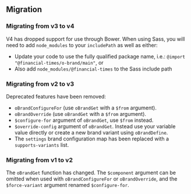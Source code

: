 ## Migration

### Migrating from v3 to v4

V4 has dropped support for use through Bower. When using Sass, you will need to add `node_modules` to your `includePath` as well as either:
- Update your code to use the fully qualified package name, i.e.: `@import "@financial-times/o-brand/main"`, or
- Also add `node_modules/@financial-times` to the Sass include path

### Migrating from v2 to v3

Deprecated features have been removed:
- `oBrandConfigureFor` (use `oBrandGet` with a `$from` argument).
- `oBrandOverride` (use `oBrandGet` with a `$from` argument).
- `$configure-for` argument of `oBrandGet`, use `$from` instead.
- `$override-config` argument of `oBrandGet`. Instead use your variable value directly or create a new brand variant using `oBrandDefine`.
- The `settings` brand configuration map has been replaced with a `supports-variants` list.

### Migrating from v1 to v2

The `oBrandGet` function has changed. The `$component` argument can be omitted when used with `oBrandConfigureFor` or `oBrandOverride`, and the `$force-variant` argument renamed `$configure-for`.
